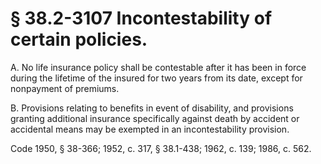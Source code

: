 # § 38.2-3107 Incontestability of certain policies.

<p>A. No life insurance policy shall be contestable after it has been in force during the lifetime of the insured for two years from its date, except for nonpayment of premiums.</p><p>B. Provisions relating to benefits in event of disability, and provisions granting additional insurance specifically against death by accident or accidental means may be exempted in an incontestability provision.</p><p>Code 1950, § 38-366; 1952, c. 317, § 38.1-438; 1962, c. 139; 1986, c. 562.</p>